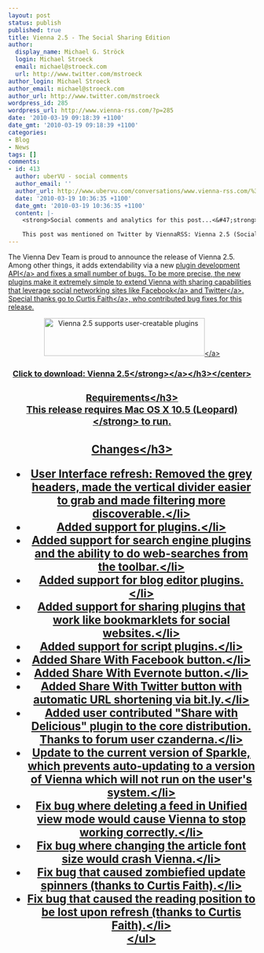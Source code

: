 ```yaml
---
layout: post
status: publish
published: true
title: Vienna 2.5 - The Social Sharing Edition
author:
  display_name: Michael G. Ströck
  login: Michael Stroeck
  email: michael@stroeck.com
  url: http://www.twitter.com/mstroeck
author_login: Michael Stroeck
author_email: michael@stroeck.com
author_url: http://www.twitter.com/mstroeck
wordpress_id: 285
wordpress_url: http://www.vienna-rss.com/?p=285
date: '2010-03-19 09:18:39 +1100'
date_gmt: '2010-03-19 09:18:39 +1100'
categories:
- Blog
- News
tags: []
comments:
- id: 413
  author: uberVU - social comments
  author_email: ''
  author_url: http://www.ubervu.com/conversations/www.vienna-rss.com/%3Fp%3D285
  date: '2010-03-19 10:36:35 +1100'
  date_gmt: '2010-03-19 10:36:35 +1100'
  content: |-
    <strong>Social comments and analytics for this post...<&#47;strong>

    This post was mentioned on Twitter by ViennaRSS: Vienna 2.5 (Social Sharing Edition) released: http:&#47;&#47;bit.ly&#47;9gEnSo...
---
```

<p>The Vienna Dev Team is proud to announce the release of Vienna 2.5. Among other things, it adds extendability via a new <a href="http:&#47;&#47;www.vienna-rss.com&#47;?page_id=120">plugin development API<&#47;a> and fixes a small number of bugs. To be more precise, the new plugins make it extremely simple to extend Vienna with sharing capabilities that leverage social networking sites like <a href="http:&#47;&#47;www.facebook.com">Facebook<&#47;a> and <a href="http:&#47;&#47;www.twitter.com&#47;ViennaRSS">Twitter<&#47;a>. Special thanks go to <a href="http:&#47;&#47;www.curtisfaith.com">Curtis Faith<&#47;a>, who contributed bug fixes for this release. <center><a href="http:&#47;&#47;sourceforge.net&#47;projects&#47;vienna-rss&#47;files&#47;ReleasedVersions&#47;2.5.0&#47;Vienna2.5.0.2501.zip&#47;download"><img alt="Vienna 2.5 supports user-creatable plugins" src="http:&#47;&#47;www.vienna-rss.com&#47;img&#47;plugins.png" title="Vienna 2.5 supports user-creatable plugins" width="327" height="77" &#47;><&#47;a><br&#47;><br />
<h3>Click to download: <a href="http:&#47;&#47;sourceforge.net&#47;projects&#47;vienna-rss&#47;files&#47;ReleasedVersions&#47;2.5.0&#47;Vienna2.5.0.2501.zip&#47;download"><strong>Vienna 2.5<&#47;strong><&#47;a><&#47;h3><&#47;center></p>
<h3>Requirements<&#47;h3><br />
This release requires <strong>Mac OS X 10.5 (Leopard)<&#47;strong> to run.</p>
<h3>Changes<&#47;h3></p>
<ul>
<li>User Interface refresh: Removed the grey headers, made the vertical divider easier to grab and made filtering more discoverable.<&#47;li>
<li>Added support for plugins.<&#47;li>
<li>Added support for search engine plugins and the ability to do web-searches from the toolbar.<&#47;li>
<li>Added support for blog editor plugins.<&#47;li>
<li>Added support for sharing plugins that work like bookmarklets for social websites.<&#47;li>
<li>Added support for script plugins.<&#47;li>
<li>Added Share With Facebook button.<&#47;li>
<li>Added Share With Evernote button.<&#47;li>
<li>Added Share With Twitter button with automatic URL shortening via bit.ly.<&#47;li>
<li>Added user contributed "Share with Delicious" plugin to the core distribution. Thanks to forum user czanderna.<&#47;li>
<li>Update to the current version of Sparkle, which prevents auto-updating to a version of Vienna which will not run on the user's system.<&#47;li>
<li>Fix bug where deleting a feed in Unified view mode would cause Vienna to stop working correctly.<&#47;li>
<li>Fix bug where changing the article font size would crash Vienna.<&#47;li>
<li>Fix bug that caused zombiefied update spinners (thanks to Curtis Faith).<&#47;li>
<li>Fix bug that caused the reading position to be lost upon refresh (thanks to Curtis Faith).<&#47;li><br />
<&#47;ul></p>
